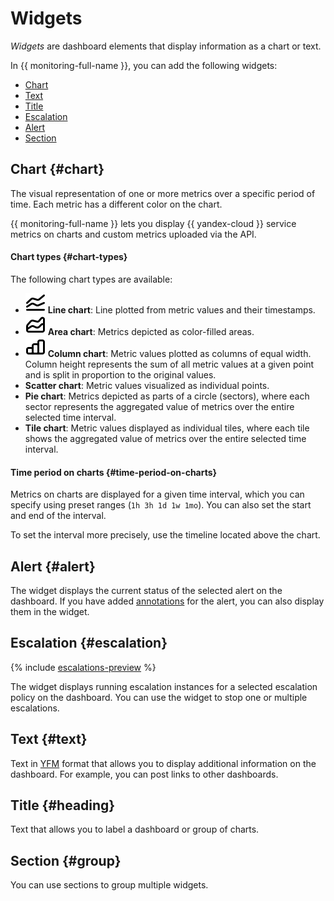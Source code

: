 # Widgets

_Widgets_ are dashboard elements that display information as a chart or text.

In {{ monitoring-full-name }}, you can add the following widgets:

* [Chart](#chart)
* [Text](#text)
* [Title](#heading)
* [Escalation](#escalation)
* [Alert](#alert)
* [Section](#group)

## Chart {#chart}

The visual representation of one or more metrics over a specific period of time. Each metric has a different color on the chart.

{{ monitoring-full-name }} lets you display {{ yandex-cloud }} service metrics on charts and custom metrics uploaded via the API.

#### Chart types {#chart-types}

The following chart types are available:

* ![image](../../../_assets/console-icons/chart-line.svg) **Line chart**: Line plotted from metric values and their timestamps.
* ![image](../../../_assets/console-icons/chart-area-stacked.svg) **Area chart**: Metrics depicted as color-filled areas.
* ![image](../../../_assets/console-icons/chart-column.svg) **Column chart**: Metric values plotted as columns of equal width. Column height represents the sum of all metric values at a given point and is split in proportion to the original values.
* **Scatter chart**: Metric values visualized as individual points.
* **Pie chart**: Metrics depicted as parts of a circle (sectors), where each sector represents the aggregated value of metrics over the entire selected time interval.
* **Tile chart**: Metric values displayed as individual tiles, where each tile shows the aggregated value of metrics over the entire selected time interval.

#### Time period on charts {#time-period-on-charts}

Metrics on charts are displayed for a given time interval, which you can specify using preset ranges (`1h 3h 1d 1w 1mo`). You can also set the start and end of the interval.

To set the interval more precisely, use the timeline located above the chart.

## Alert {#alert}

The widget displays the current status of the selected alert on the dashboard. If you have added [annotations](../alerting/annotation.md) for the alert, you can also display them in the widget.

## Escalation {#escalation}

{% include [escalations-preview](../../../_includes/monitoring/escalations-preview.md) %}

The widget displays running escalation instances for a selected escalation policy on the dashboard. You can use the widget to stop one or multiple escalations.

## Text {#text}
Text in [YFM](https://ydocs.tech/en/) format that allows you to display additional information on the dashboard. For example, you can post links to other dashboards.

## Title {#heading}
Text that allows you to label a dashboard or group of charts.

## Section {#group}
You can use sections to group multiple widgets.